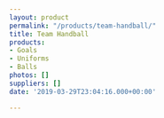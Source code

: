 ```yaml
---
layout: product
permalink: "/products/team-handball/"
title: Team Handball
products:
- Goals
- Uniforms
- Balls
photos: []
suppliers: []
date: '2019-03-29T23:04:16.000+00:00'

---
```

